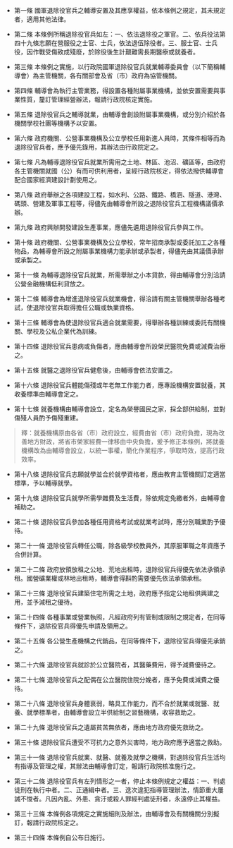 * 第一條 國軍退除役官兵之輔導安置及其應享權益，依本條例之規定，其未規定者，適用其他法律。

* 第二條 本條例所稱退除役官兵如左：一、依法退除役之軍官。二、依兵役法第四十九條志願在營服役之士官、士兵，依法退伍除役者。三、服士官、士兵役，因作戰受傷致成殘廢，於除役後生計艱難需長期醫療或就養者。

* 第三條 本條例之實施，以行政院國軍退除役官兵就業輔導委員會（以下簡稱輔導會）為主管機關，各有關部會及省（市）政府為協管機關。

* 第四條 輔導會為執行主管業務，得設置各種附屬事業機構，並依安置需要與事業性質，釐訂管理經營辦法，報請行政院核定實施。

* 第五條 退除役官兵之輔導就業，由輔導會創設附屬事業機構，或分別介紹於各機關學校社團等機構予以安置。

* 第六條 政府機關、公營事業機構及公立學校任用新進人員時，其條件相等而為退除役官兵者，應予優先錄用，其辦法由行政院定之。

* 第七條 凡為輔導退除役官兵就業所需用之土地、林區、池沼、礦區等，由政府各主管機關就國（公）有而可供利用者，呈經行政院核定，得依法撥供輔導會配合國家經濟建設計劃使用之。

* 第八條 政府舉辦之各項建設工程，如水利、公路、鐵路、橋涵、隧道、港灣、碼頭、營建及軍事工程等，得儘先由輔導會所設之退除役官兵工程機構議價承辦。

* 第九條 政府興辦開發建設生產事業，應儘先遴用退除役官兵參與工作。

* 第十條 政府機關、公營事業機構及公立學校，常年招商承製或委託加工之各種物品，為輔導會所設之附屬事業機構力能承辦或承製者，得儘先由其議價承辦或承製之。

* 第十一條 為輔導退除役官兵就業，所需舉辦之小本貸款，得由輔導會分別洽請公營金融機構低利貸放之。

* 第十二條 輔導會為增進退除役官兵就業機會，得洽請有關主管機關舉辦各種考試，使退除役官兵取得擔任公職或執業資格。

* 第十三條 輔導會為使退除役官兵適合就業需要，得舉辦各種訓練或委託有關機關、學校及公私企業代為訓練。

* 第十四條 退除役官兵患病或負傷者，應由輔導會所設榮民醫院免費或減費治療之。

* 第十五條 就醫之退除役官兵健愈後，由輔導會依法安置之。

* 第十六條 退除役官兵體能傷殘或年老無工作能力者，應專設機構安置就養，其收養標準由輔導會定之。

* 第十七條 就養機構由輔導會設立，定名為榮譽國民之家，採全部供給制，並對傷殘人員酌予傷殘重建。

> 釋：就養機構原由各省（市）政府設立，經費由省（市）政府負擔，現為改善地方財政，將省市榮家經費一律移由中央負擔，爰予修正本條例，將就養機構改為由輔導會設立，以統一事權，簡化作業程序，爭取時效，提高行政效率。

* 第十八條 退除役官兵志願就學並合於就學資格者，應由教育主管機關訂定適當標準，予以輔導就學。

* 第十九條 退除役官兵就學所需學雜費及生活費，除依規定免繳者外，由輔導會補助之。

* 第二十條 退除役官兵參加各種任用資格考試或就業考試時，應分別職業酌予優待。

* 第二十一條 退除役官兵轉任公職，除各級學校教員外，其原服軍職之年資應予合併計算。

* 第二十二條 政府放領放租之公地、荒地出租時，退除役官兵得優先依法承領承租。國營礦業權或林地出租時，輔導會得斟酌需要優先依法承領承租。

* 第二十三條 退除役官兵建築住宅所需之土地，政府應予指定公地租供興建之用，並予減租之優待。

* 第二十四條 各種事業或營業執照，凡經政府列有管制或限制之規定者，在同等條件下，退除役官兵得優先申請及領用之。

* 第二十五條 各公營生產機構之代銷品，在同等條件下，退除役官兵得優先承銷之。

* 第二十六條 退除役官兵就診於公立醫院者，其醫藥費用，得予減費優待之。

* 第二十七條 退除役官兵之配偶在公立醫院住院分娩者，應予免費或減費之優待。

* 第二十八條 退除役官兵身體衰弱，略具工作能力，而不合於就業或就醫、就養、就學標準者，由輔導會設立半供給制之習藝機構，收容救助之。

* 第二十九條 退除役官兵之遺屬貧苦無依者，應由地方政府優先救助之。

* 第三十條 退除役官兵遭受不可抗力之意外災害時，地方政府應予適當之救助。

* 第三十一條 退除役官兵就業、就醫、就養及就學之機構，對退除役官兵生活均有指導及管理之權，其辦法由輔導會訂定，報請行政院核准施行之。

* 第三十二條 退除役官兵有左列情形之一者，停止本條例規定之權益：一、判處徒刑在執行中者。二、正通緝中者。三、迭次違犯指導管理辦法，情節重大屢誡不悛者。凡因內亂、外患、貪汙或殺人罪經判處徒刑者，永遠停止其權益。

* 第三十三條 本條例各項規定之實施細則及辦法，由輔導會及有關機關分別擬訂，報請行政院核定之。

* 第三十四條 本條例自公布日施行。


